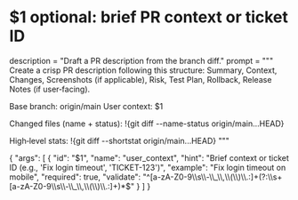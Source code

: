 # $1 optional: brief PR context or ticket ID
description = "Draft a PR description from the branch diff."
prompt = """
Create a crisp PR description following this structure: Summary, Context, Changes, Screenshots (if applicable), Risk, Test Plan, Rollback, Release Notes (if user‑facing).


Base branch: origin/main
User context: $1


Changed files (name + status):
!{git diff --name-status origin/main...HEAD}


High‑level stats:
!{git diff --shortstat origin/main...HEAD}
"""

{
  "args": [
    {
      "id": "$1",
      "name": "user_context",
      "hint": "Brief context or ticket ID (e.g., 'Fix login timeout', 'TICKET-123')",
      "example": "Fix login timeout on mobile",
      "required": true,
      "validate": "^[a-zA-Z0-9\\s\\-\\_\\,\\(\\)\\.:]+(?:\\s+[a-zA-Z0-9\\s\\-\\_\\,\\(\\)\\.:]+)*$"
    }
  ]
}

